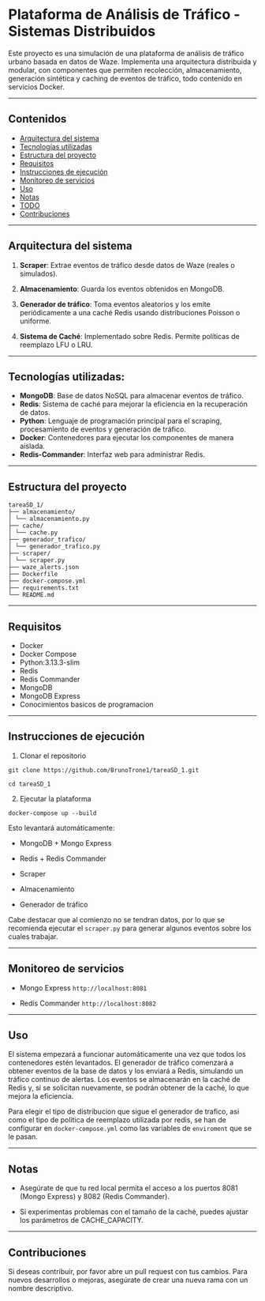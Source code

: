 # Plataforma de Análisis de Tráfico - Sistemas Distribuidos

Este proyecto es una simulación de una plataforma de análisis de tráfico urbano basada en datos de Waze. Implementa una arquitectura distribuida y modular, con componentes que permiten recolección, almacenamiento, generación sintética y caching de eventos de tráfico, todo contenido en servicios Docker.

---
## Contenidos

- [Arquitectura del sistema](#arquitectura-del-sistema)
- [Tecnologías utilizadas](#tecnologías-utilizadas)
- [Estructura del proyecto](#estructura-del-proyecto)
- [Requisitos](#requisitos)
- [Instrucciones de ejecución](#instrucciones-de-ejecución)
- [Monitoreo de servicios](#monitoreo-de-servicios)
- [Uso](#uso)
- [Notas](#notas)
- [TODO](#todo)
- [Contribuciones](#contribuciones)

---

##  Arquitectura del sistema

1. **Scraper**: Extrae eventos de tráfico desde datos de Waze (reales o simulados).

2. **Almacenamiento**: Guarda los eventos obtenidos en MongoDB.

3. **Generador de tráfico**: Toma eventos aleatorios y los emite periódicamente a una caché Redis usando distribuciones Poisson o uniforme.

4. **Sistema de Caché**: Implementado sobre Redis. Permite políticas de reemplazo LFU o LRU.

---

## Tecnologías utilizadas:
- **MongoDB**: Base de datos NoSQL para almacenar eventos de tráfico.
- **Redis**: Sistema de caché para mejorar la eficiencia en la recuperación de datos.
- **Python**: Lenguaje de programación principal para el scraping, procesamiento de eventos y generación de tráfico.
- **Docker**: Contenedores para ejecutar los componentes de manera aislada.
- **Redis-Commander**: Interfaz web para administrar Redis.

---

## Estructura del proyecto
```
tareaSD_1/ 
├── almacenamiento/ 
│ └── almacenamiento.py 
├── cache/ 
│ └── cache.py 
├── generador_trafico/ 
│ └── generador_trafico.py 
├── scraper/ 
│ └── scraper.py 
├── waze_alerts.json 
├── Dockerfile 
├── docker-compose.yml 
├── requirements.txt 
└── README.md
```

---

## Requisitos

- Docker
- Docker Compose
- Python:3.13.3-slim
- Redis
- Redis Commander
- MongoDB
- MongoDB Express
- Conocimientos basicos de programacion

---

## Instrucciones de ejecución
1. Clonar el repositorio

`git clone https://github.com/BrunoTrone1/tareaSD_1.git`

`cd tareaSD_1`

2. Ejecutar la plataforma

`docker-compose up --build`

Esto levantará automáticamente:

- MongoDB + Mongo Express

- Redis + Redis Commander

- Scraper

- Almacenamiento

- Generador de tráfico

Cabe destacar que al comienzo no se tendran datos, por lo que se recomienda ejecutar el `scraper.py` para generar algunos eventos sobre los cuales trabajar.

---

## Monitoreo de servicios

- Mongo Express	`http://localhost:8081`

- Redis Commander `http://localhost:8082`

---

## Uso

El sistema empezará a funcionar automáticamente una vez que todos los contenedores estén levantados. El generador de tráfico comenzará a obtener eventos de la base de datos y los enviará a Redis, simulando un tráfico continuo de alertas. Los eventos se almacenarán en la caché de Redis y, si se solicitan nuevamente, se podrán obtener de la caché, lo que mejora la eficiencia.

Para elegir el tipo de distribucion que sigue el generador de trafico, asi como el tipo de politica de reemplazo utilizada por redis, se han de configurar en `docker-compose.yml` como las variables de `enviroment` que se le pasan.

---

## Notas

- Asegúrate de que tu red local permita el acceso a los puertos 8081 (Mongo Express) y 8082 (Redis Commander).

- Si experimentas problemas con el tamaño de la caché, puedes ajustar los parámetros de CACHE_CAPACITY.

---

## Contribuciones

Si deseas contribuir, por favor abre un pull request con tus cambios. Para nuevos desarrollos o mejoras, asegúrate de crear una nueva rama con un nombre descriptivo.